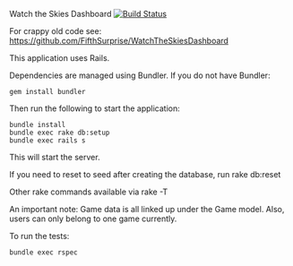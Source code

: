 Watch the Skies Dashboard
[![Build Status](https://travis-ci.org/MegaGameSociety/WatchTheSkiesDashboard.svg?branch=develop)](https://travis-ci.org/MegaGameSociety/WatchTheSkiesDashboard)

For crappy old code see: https://github.com/FifthSurprise/WatchTheSkiesDashboard

This application uses Rails.

Dependencies are managed using Bundler.
If you do not have Bundler:
  
    gem install bundler

Then run the following to start the application:

    bundle install
    bundle exec rake db:setup
    bundle exec rails s

This will start the server.

If you need to reset to seed after creating the database, run rake db:reset

Other rake commands available via rake -T

An important note: Game data is all linked up under the Game model.  Also, users can only belong to one game currently.

To run the tests:

    bundle exec rspec
